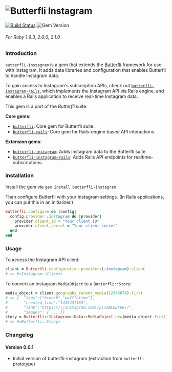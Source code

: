 ![Butterfli](http://cdn.delner.com/www/images/projects/butterfli/logo_small.svg)
Instagram
==========

[![Build Status](https://travis-ci.org/delner/butterfli-instagram.svg?branch=master)](https://travis-ci.org/delner/butterfli-instagram) ![Gem Version](https://badge.fury.io/rb/butterfli-instagram.svg)
###### *For Ruby 1.9.3, 2.0.0, 2.1.0*

### Introduction

`butterfli-instagram` is a gem that extends the [Butterfli](https://github.com/delner/butterfli) framework for use with Instagram. It adds data libraries and configuration that enables Butterfli to handle Instagram data.

To gain access to Instagram's subscription APIs, check out [`butterfli-instagram-rails`](https://github.com/delner/butterfli-instagram-rails), which implements the Instagram API via Rails engine, and enables a Rails application to receive real-time Instagram data.

This gem is a part of the *Butterfli* suite:

**Core gems**:
 - [`butterfli`](https://github.com/delner/butterfli): Core gem for Butterfli suite.
 - [`butterfli-rails`](https://github.com/delner/butterfli-rails): Core gem for Rails-engine based API interactions.

**Extension gems**:
 - [`butterfli-instagram`](https://github.com/delner/butterfli-instagram): Adds Instagram data to the Butterfli suite.
 - [`butterfli-instagram-rails`](https://github.com/delner/butterfli-instagram-rails): Adds Rails API endpoints for realtime-subscriptions.

### Installation

Install the gem via `gem install butterfli-instagram`

Then configure Butterfli with your Instagram settings. (In Rails applications, you can put this in an initializer.)

```ruby
Butterfli.configure do |config|
  config.provider :instagram do |provider|
    provider.client_id = "Your client ID"
    provider.client_secret = "Your client secret"
  end
end
```

### Usage

To access the Instagram API client:
```ruby
client = Butterfli.configuration.providers(:instagram).client
# => #<Instagram::Client>
```

To convert an Instagram `MediaObject` to a `Butterfli::Story`:
```ruby
media_object = client.geography_recent_media(12345678).first
# => {  "tags":["brunch","waffletime"],
#       "created_time":"1435437184",
#       "link":"https:\/\/instagram.com\/p\/ABCDEFGH\/",
#       "images": { ... }}
story = Butterfli::Instagram::Data::MediaObject.new(media_object.first).transform
# => #<Butterfli::Story>
```

### Changelog

#### Version 0.0.1

 - Initial version of butterfli-instagram (extraction from `butterfli` prototype)
